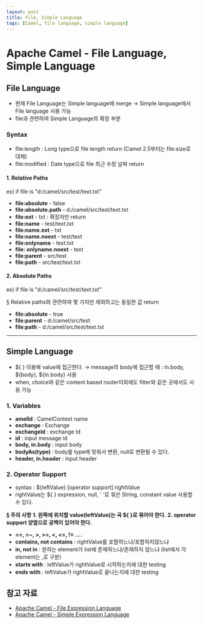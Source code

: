 ```yaml
---
layout: post
title: File, Simple Language
tags: [Camel, file language, simple language]
---
```


Apache Camel - File Language, Simple Language
=============================
## File Language

- 현재 File Language는 Simple language에 merge → Simple language에서 File language 사용 가능
- file과 관련하여 Simple Language의 확장 부분

### Syntax
* file:length : Long type으로 file length return (Camel 2.5부터는 file:size로 대체)
* file:modified : Date type으로 file 최근 수정 날짜 return

#### 1. Relative Paths
ex) if file is "d:/camel/src/test/text.txt"

* **file:absolute** - false
* **file:absolute.path** - d:/camel/src/test/text.txt
* **file:ext** - txt
  : 확장자만 return
* **file:name** - test/text.txt
* **file:name.ext** - txt
* **file:name.noext** - test/text
* **file:onlyname** - text.txt
* **file: onlyname.noext** - text
* **file:parent** - src/test
* **file:path** -  src/test/text.txt


#### 2. Absolute Paths
ex) if file is "d:/camel/src/test/text.txt"

§ Relative paths와 관련하여 몇 가지만 제외하고는 동일한 값 return


* **file:absolute** - true
* **file:parent** - d:/camel/src/test
* **file:path** - d:/camel/src/test/text.txt



-----------------------------------------------------------------
## Simple Language

* ${ } 이용해 value에 접근한다.
	→ message의 body에 접근할 때 : in.body, ${body}, ${in.body} 사용
* when, choice와 같은 content based router이외에도 filter와 같은 곳에서도 사용 가능

### 1. Variables
* **amelId** : CamelContext name
* **exchange** : Exchange
* **exchangeId** : exchange Id
* **id** : input message id
* **body, in.body** : input body
* **bodyAs(type)** : body를 type에 맞춰서 변환, null로 변환될 수 있다.
* **header, in.header** : input header

### 2. Operator Support

* syntax : ${leftValue} [operator support] rightValue
* rightValue는 ${ } expression, null, ' '로 묶은 String, constant value 사용할 수 있다.

**§ 주의 사항**
**1. 왼쪽에 위치할 value(leftValue)는 곡 ${ }로 묶어야 한다.**
**2. operator support 양옆으로 공백이 있어야 한다.**

* **==, =~, >, >=, <, <=, != ....**
* **contains, not contains** : rightValue를 포함하느냐/포함하지않느냐
* **in, not in** : 원하는 element가 list에 존재하느냐/존재하지 않느냐 (list에서 각 element는 ,로 구분)
* **starts with** : leftValue가 rightValue로 시작하는지에 대한 testing
* **ends with** : leftValue가 rightValue로 끝나는지에 대한 testing

## 참고 자료
* [Apache Camel - File Expression Language](http://camel.apache.org/file-language.html)
* [Apache Camel - Simple Expression Language](http://camel.apache.org/simple.html)
